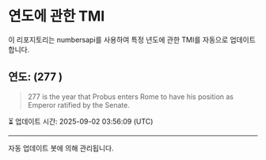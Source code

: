 
# 연도에 관한 TMI

이 리포지토리는 numbersapi를 사용하여 특정 년도에 관한 TMI를 자동으로 업데이트합니다.

## 연도: (277 )
> 277 is the year that Probus enters Rome to have his position as Emperor ratified by the Senate.

⏳ 업데이트 시간: 2025-09-02 03:56:09 (UTC)

---
자동 업데이트 봇에 의해 관리됩니다.
